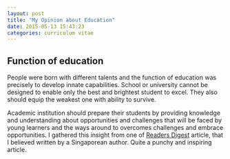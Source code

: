 ```yaml
---
layout: post
title: "My Opinion about Education"
date: 2015-05-13 15:43:23
categories: curriculum vitae
---
```


## Function of education
People were born with different talents and the function of education was precisely to develop innate capabilities. School or university cannot be designed to enable only the best and brightest student to excel. They also should equip the weakest one with ability to survive. <!--more-->

Academic institution should prepare their students by providing knowledge and understanding about opportunities and challenges that will be faced by young learners and the ways around to overcomes challenges and embrace opportunities. I gathered this insight from one of [Readers Digest](http://www.readers-digest/2011/singapore) article, that I believed written by a Singaporean author. Quite a punchy and inspiring  article.
